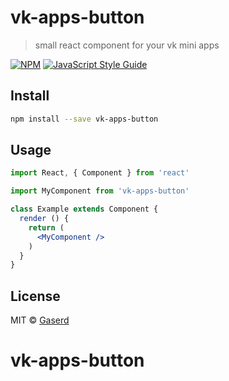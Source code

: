 # vk-apps-button

> small react component for your vk mini apps

[![NPM](https://img.shields.io/npm/v/vk-apps-button.svg)](https://www.npmjs.com/package/vk-apps-button) [![JavaScript Style Guide](https://img.shields.io/badge/code_style-standard-brightgreen.svg)](https://standardjs.com)

## Install

```bash
npm install --save vk-apps-button
```

## Usage

```jsx
import React, { Component } from 'react'

import MyComponent from 'vk-apps-button'

class Example extends Component {
  render () {
    return (
      <MyComponent />
    )
  }
}
```

## License

MIT © [Gaserd](https://github.com/Gaserd)
# vk-apps-button
